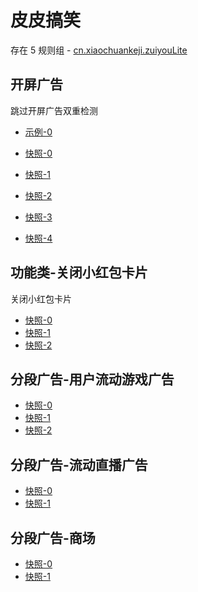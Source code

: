 # 皮皮搞笑

存在 5 规则组 - [cn.xiaochuankeji.zuiyouLite](/src/apps/cn.xiaochuankeji.zuiyouLite.ts)

## 开屏广告

跳过开屏广告双重检测

- [示例-0](https://m.gkd.li/81805625/350942a0-c8b2-4dbf-80f9-988522419a09)

- [快照-0](https://i.gkd.li/snapshot/1708955039598)
- [快照-1](https://i.gkd.li/snapshot/1708955435902)
- [快照-2](https://i.gkd.li/i/14557046)
- [快照-3](https://i.gkd.li/snapshot/1710170678710)
- [快照-4](https://i.gkd.li/i/14601236)

## 功能类-关闭小红包卡片

关闭小红包卡片

- [快照-0](https://i.gkd.li/i/14430159)
- [快照-1](https://i.gkd.li/i/14430159)
- [快照-2](https://i.gkd.li/i/14430159)

## 分段广告-用户流动游戏广告

- [快照-0](https://i.gkd.li/snapshot/1709189540108)
- [快照-1](https://i.gkd.li/snapshot/1711429900501)
- [快照-2](https://i.gkd.li/snapshot/1709189555602)

## 分段广告-流动直播广告

- [快照-0](https://i.gkd.li/snapshot/1709205181942)
- [快照-1](https://i.gkd.li/snapshot/1709189555602)

## 分段广告-商场

- [快照-0](https://i.gkd.li/snapshot/1709216783100)
- [快照-1](https://i.gkd.li/snapshot/1709216790063)
